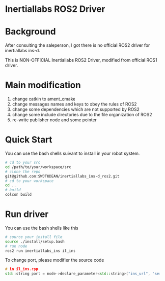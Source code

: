 Inertiallabs ROS2 Driver
===

# Background
After consulting the saleperson,  I got there is no official ROS2 driver for inertiallabs ins-d.  

This is NON-OFFICIAL Inertiallabs ROS2 Driver, modified from official ROS1 driver.  

# Main modification
1. change catkin to ament_cmake
2. change messages names and keys to obey the rules of ROS2
3. change some dependencies which are not supported by ROS2
4. change some include directories due to the file organization of ROS2
5. re-write publisher node and some pointer

# Quick Start
You can use the bash shells suivant to install in your robot system.
```bash
# cd to your src
cd /path/to/your/workspace/src
# clone the repo 
git@github.com:SWJTUDEAN/inertiallabs_ins-d_ros2.git
# cd to your workspace
cd ..
# build
colcon build
```
# Run driver
You can use the bash shells like this
```bash 
# source your install file
source ./install/setup.bash
# run node
ros2 run inertiallabs_ins il_ins
```
To change port, please modifier the source code
```cpp
# in il_ins.cpp
std::string port = node->declare_parameter<std::string>("ins_url", "serial:/dev/ttyUSB0:460800");
```
